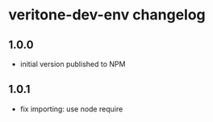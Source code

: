 # veritone-dev-env changelog

## 1.0.0
* initial version published to NPM

## 1.0.1
* fix importing: use node require